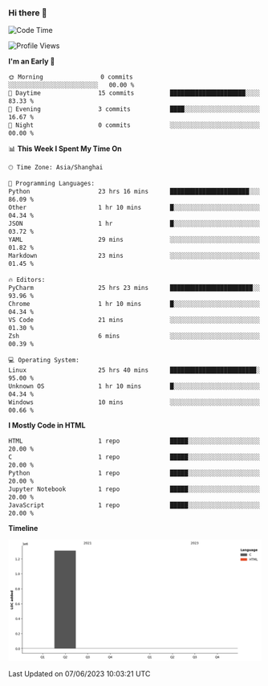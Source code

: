 ### Hi there 👋

<!--
**YLRK/YLRK** is a ✨ _special_ ✨ repository because its `README.md` (this file) appears on your GitHub profile.

Here are some ideas to get you started:

- 🔭 I’m currently working on ...
- 🌱 I’m currently learning ...
- 👯 I’m looking to collaborate on ...
- 🤔 I’m looking for help with ...
- 💬 Ask me about ...
- 📫 How to reach me: ...
- 😄 Pronouns: ...
- ⚡ Fun fact: ...
-->


<!--START_SECTION:waka-->
![Code Time](http://img.shields.io/badge/Code%20Time-1%2C439%20hrs-blue)

![Profile Views](http://img.shields.io/badge/Profile%20Views-83-blue)

**I'm an Early 🐤** 

```text
🌞 Morning                0 commits           ░░░░░░░░░░░░░░░░░░░░░░░░░   00.00 % 
🌆 Daytime                15 commits          █████████████████████░░░░   83.33 % 
🌃 Evening                3 commits           ████░░░░░░░░░░░░░░░░░░░░░   16.67 % 
🌙 Night                  0 commits           ░░░░░░░░░░░░░░░░░░░░░░░░░   00.00 % 
```


📊 **This Week I Spent My Time On** 

```text
🕑︎ Time Zone: Asia/Shanghai

💬 Programming Languages: 
Python                   23 hrs 16 mins      ██████████████████████░░░   86.09 % 
Other                    1 hr 10 mins        █░░░░░░░░░░░░░░░░░░░░░░░░   04.34 % 
JSON                     1 hr                █░░░░░░░░░░░░░░░░░░░░░░░░   03.72 % 
YAML                     29 mins             ░░░░░░░░░░░░░░░░░░░░░░░░░   01.82 % 
Markdown                 23 mins             ░░░░░░░░░░░░░░░░░░░░░░░░░   01.45 % 

🔥 Editors: 
PyCharm                  25 hrs 23 mins      ███████████████████████░░   93.96 % 
Chrome                   1 hr 10 mins        █░░░░░░░░░░░░░░░░░░░░░░░░   04.34 % 
VS Code                  21 mins             ░░░░░░░░░░░░░░░░░░░░░░░░░   01.30 % 
Zsh                      6 mins              ░░░░░░░░░░░░░░░░░░░░░░░░░   00.39 % 

💻 Operating System: 
Linux                    25 hrs 40 mins      ████████████████████████░   95.00 % 
Unknown OS               1 hr 10 mins        █░░░░░░░░░░░░░░░░░░░░░░░░   04.34 % 
Windows                  10 mins             ░░░░░░░░░░░░░░░░░░░░░░░░░   00.66 % 
```

**I Mostly Code in HTML** 

```text
HTML                     1 repo              █████░░░░░░░░░░░░░░░░░░░░   20.00 % 
C                        1 repo              █████░░░░░░░░░░░░░░░░░░░░   20.00 % 
Python                   1 repo              █████░░░░░░░░░░░░░░░░░░░░   20.00 % 
Jupyter Notebook         1 repo              █████░░░░░░░░░░░░░░░░░░░░   20.00 % 
JavaScript               1 repo              █████░░░░░░░░░░░░░░░░░░░░   20.00 % 
```



**Timeline**

![Lines of Code chart](https://raw.githubusercontent.com/YLRK/YLRK/main/assets/bar_graph.png)


 Last Updated on 07/06/2023 10:03:21 UTC
<!--END_SECTION:waka-->

